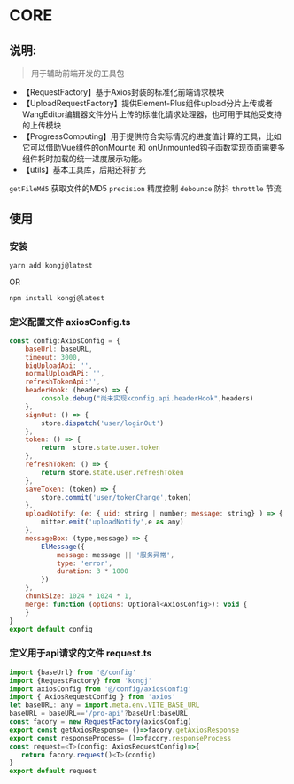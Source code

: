 # CORE
## 说明:
> 用于辅助前端开发的工具包
- 【RequestFactory】基于Axios封装的标准化前端请求模块
- 【UploadRequestFactory】提供Element-Plus组件upload分片上传或者WangEditor编辑器文件分片上传的标准化请求处理器，也可用于其他受支持的上传模块
- 【ProgressComputing】用于提供符合实际情况的进度值计算的工具，比如它可以借助Vue组件的onMounte 和 onUnmounted钩子函数实现页面需要多组件耗时加载的统一进度展示功能。
- 【utils】基本工具库，后期还将扩充

 ```getFileMd5``` 获取文件的MD5
 ```precision``` 精度控制
 ```debounce``` 防抖
 ```throttle``` 节流
## 使用
### 安装
``` shell
yarn add kongj@latest
```
OR
``` shell
npm install kongj@latest
```
### 定义配置文件 axiosConfig.ts
``` javascript
const config:AxiosConfig = {
    baseUrl: baseURL,
    timeout: 3000,
    bigUploadApi: '',
    normalUploadAPi: '',
    refreshTokenApi:'',
    headerHook: (headers) => {
        console.debug("尚未实现kconfig.api.headerHook",headers)
    },
    signOut: () => {
        store.dispatch('user/loginOut')
    },
    token: () => {
        return  store.state.user.token
    },
    refreshToken: () => {
        return store.state.user.refreshToken
    },
    saveToken: (token) => {
        store.commit('user/tokenChange',token)
    },
    uploadNotify: (e: { uid: string | number; message: string} ) => {
        mitter.emit('uploadNotify',e as any)
    },
    messageBox: (type,message) => {
        ElMessage({
            message: message || '服务异常',
            type: 'error',
            duration: 3 * 1000
        })
    },
    chunkSize: 1024 * 1024 * 1,
    merge: function (options: Optional<AxiosConfig>): void {
    }
}
export default config
```
### 定义用于api请求的文件 request.ts
``` javascript
import {baseUrl} from '@/config'
import {RequestFactory} from 'kongj'
import axiosConfig from '@/config/axiosConfig'
import { AxiosRequestConfig } from 'axios'
let baseURL: any = import.meta.env.VITE_BASE_URL
baseURL = baseURL=='/pro-api'?baseUrl:baseURL
const facory = new RequestFactory(axiosConfig)
export const getAxiosResponse= ()=>facory.getAxiosResponse
export const responseProcess= ()=>facory.responseProcess
const request=<T>(config: AxiosRequestConfig)=>{
   return facory.request()<T>(config)
}
export default request
```

